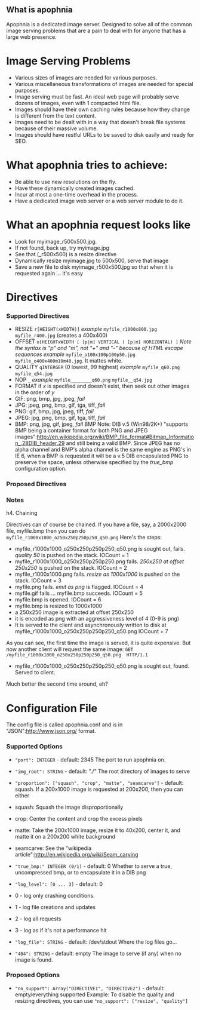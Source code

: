 ## What is apophnia

Apophnia is a dedicated image server.  Designed to solve all of the common image serving problems that are a pain to deal with for anyone that has a large web presence.

# Image Serving Problems

  * Various sizes of images are needed for various purposes.
  * Various miscellaneous transformations of images are needed for special purposes.
  * Image serving must be fast. An ideal web page will probably serve dozens of images, even with 1 compacted html file.
  * Images should have their own caching rules because how they change is different from the text content.
  * Images need to be dealt with in a way that doesn't break file systems because of their massive volume.
  * Images should have restful URLs to be saved to disk easily and ready for SEO.

# What apophnia tries to achieve:

  * Be able to use new resolutions on the fly.
  * Have these dynamically created images cached.
  * Incur at most a one-time overhead in the process.
  * Have a dedicated image web server or a web server module to do it.

# What an apophnia request looks like

  * Look for myimage_r500x500.jpg.
  * If not found, back up, try myimage.jpg
  * See that (_r500x500) is a resize directive
  * Dynamically resize myimage.jpg to 500x500, serve that image
  * Save a new file to disk myimage_r500x500.jpg so that when it is requested again ... it's easy

# Directives

### Supported Directives

* RESIZE `r[HEIGHT(xWIDTH)]`
 _example_ `myfile_r1000x800.jpg` `myfile_r400.jpg` (creates a 400x400)
* OFFSET `o[HEIGHTxWIDTH [ [p|m] VERTICAL ( [p|m] HORIZONTAL) ]`
 *Note the syntax is "p" and "m", not "+" and "-" because of HTML escape sequences*
 _example_ `myfile_o100x100p100p50.jpg` `myfile_o400x400m10m40.jpg`.  It mattes white.
* QUALITY `qINTERGER` (0 lowest, 99 highest)
 _example_  `myfile_q60.png` `myfile_q54.jpg`
* NOP `_`
 _example_ `myfile________q60.png` `myfile__q54.jpg`
* FORMAT if *x* is specified and doesn't exist, then seek out other images in the order of *y*
 * GIF: png, bmp, jpg, jpeg, *fail*
 * JPG: jpeg, png, bmp, gif, tga, tiff, *fail*
 * PNG: gif, bmp, jpg, jpeg, tiff, *fail*
 * JPEG: jpg, png, bmp, gif, tga, tiff, *fail*
 * BMP: png, jpg, gif, jpeg, *fail*
BMP Note: DIB v.5 (Win98/2K+) "supports BMP being a container format for both PNG and JPEG images":http://en.wikipedia.org/wiki/BMP_file_format#Bitmap_Information_.28DIB_header.29 and still being a valid BMP.  Since JPEG has no alpha channel and BMP's alpha channel is the same engine as PNG's in IE 6, when a BMP is requested it will be a v.5 DIB encapsulated PNG to preserve the space, unless otherwise specified by the *true_bmp* configuration option.

### Proposed Directives

### Notes

h4. Chaining

Directives can of course be chained.  If you have a file, say, a 2000x2000 file, myfile.bmp then you can do
`myfile_r1000x1000_o250x250p250p250_q50.png`
Here's the steps:

  * myfile_r1000x1000_o250x250p250p250_q50.png is sought out, fails. _quality 50_ is pushed on the stack. IOCount = 1
  * myfile_r1000x1000_o250x250p250p250.png fails. _250x250 at offset 250x250_ is pushed on the stack. IOCount = 2
  * myfile_r1000x1000.png fails. _resize as 1000x1000_ is pushed on the stack. IOCount = 3
  * myfile.png fails. _emit as png_ is flagged. IOCount = 4
  * myfile.gif fails ... myfile.bmp succeeds. IOCount = 5
  * myfile.bmp is opened. IOCount = 6
  * myfile.bmp is resized to 1000x1000
  * a 250x250 image is extracted at offset 250x250
  * it is encoded as png with an aggressiveness level of 4 (0-9 is png)
  * It is served to the client and asynchronously written to disk at myfile_r1000x1000_o250x250p250p250_q50.png IOCount = 7

As you can see, the first time the image is served, it is quite expensive.  But now another client will request the same image:
`GET /myfile_r1000x1000_o250x250p250p250_q50.png  HTTP/1.1`

 * myfile_r1000x1000_o250x250p250p250_q50.png is sought out, found.  Served to client.

Much better the second time around, eh?

# Configuration File

The config file is called apophnia.conf and is in "JSON":http://www.json.org/ format. 

### Supported Options
* `"port": INTEGER` - default: 2345
  The port to run apophnia on.
* `"img_root": STRING` - default: "./"
  The root directory of images to serve
* `"proportion": ["squash", "crop", "matte", "seamcarve"]` - default: squash. If a 200x1000 image is requested at 200x200, then you can either
 * squash: Squash the image disproportionally
 * crop: Center the content and crop the excess pixels
 * matte: Take the 200x1000 image, resize it to 40x200, center it, and matte it on a 200x200 white background
 * seamcarve: See the "wikipedia article":http://en.wikipedia.org/wiki/Seam_carving
* `"true_bmp:" INTEGER (0/1)` - default: 0
  Whether to serve a true, uncompressed bmp, or to encapsulate it in a DIB png
* `"log_level": [0 ... 3]` - default: 0

 * 0 - log only crashing conditions.
 * 1 - log file creations and updates
 * 2 - log all requests
 * 3 - log as if it's not a performance hit

* `"log_file": STRING` - default: /dev/stdout
  Where the log files go...

* `"404": STRING` - default: empty
  The image to serve (if any) when no image is found.

### Proposed Options
* `"no_support": Array("DIRECTIVE1", "DIRECTIVE2")` - default: empty/everything supported
  Example:  To disable the quality and resizing directives, you can use `"no_support": ["resize", "quality"]` 
